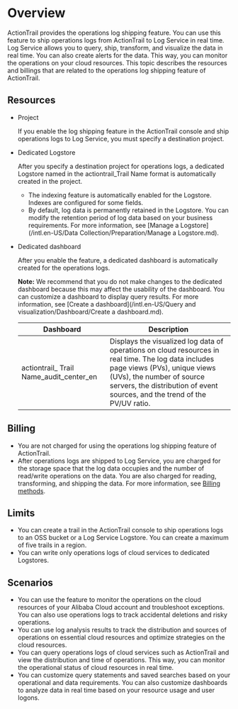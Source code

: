 # Overview

ActionTrail provides the operations log shipping feature. You can use this feature to ship operations logs from ActionTrail to Log Service in real time. Log Service allows you to query, ship, transform, and visualize the data in real time. You can also create alerts for the data. This way, you can monitor the operations on your cloud resources. This topic describes the resources and billings that are related to the operations log shipping feature of ActionTrail.

## Resources

-   Project

    If you enable the log shipping feature in the ActionTrail console and ship operations logs to Log Service, you must specify a destination project.

-   Dedicated Logstore

    After you specify a destination project for operations logs, a dedicated Logstore named in the actiontrail\_Trail Name format is automatically created in the project.

    -   The indexing feature is automatically enabled for the Logstore. Indexes are configured for some fields.
    -   By default, log data is permanently retained in the Logstore. You can modify the retention period of log data based on your business requirements. For more information, see [Manage a Logstore](/intl.en-US/Data Collection/Preparation/Manage a Logstore.md).
-   Dedicated dashboard

    After you enable the feature, a dedicated dashboard is automatically created for the operations logs.

    **Note:** We recommend that you do not make changes to the dedicated dashboard because this may affect the usability of the dashboard. You can customize a dashboard to display query results. For more information, see [Create a dashboard](/intl.en-US/Query and visualization/Dashboard/Create a dashboard.md).

    |Dashboard|Description|
    |---------|-----------|
    |actiontrail\_ Trail Name\_audit\_center\_en|Displays the visualized log data of operations on cloud resources in real time. The log data includes page views \(PVs\), unique views \(UVs\), the number of source servers, the distribution of event sources, and the trend of the PV/UV ratio.|


## Billing

-   You are not charged for using the operations log shipping feature of ActionTrail.
-   After operations logs are shipped to Log Service, you are charged for the storage space that the log data occupies and the number of read/write operations on the data. You are also charged for reading, transforming, and shipping the data. For more information, see [Billing methods](https://www.alibabacloud.com/product/log-service/pricing?spm=a3c0i.139163.9288850920.1.7690637avzyiqo).

## Limits

-   You can create a trail in the ActionTrail console to ship operations logs to an OSS bucket or a Log Service Logstore. You can create a maximum of five trails in a region.
-   You can write only operations logs of cloud services to dedicated Logstores.

## Scenarios

-   You can use the feature to monitor the operations on the cloud resources of your Alibaba Cloud account and troubleshoot exceptions. You can also use operations logs to track accidental deletions and risky operations.
-   You can use log analysis results to track the distribution and sources of operations on essential cloud resources and optimize strategies on the cloud resources.
-   You can query operations logs of cloud services such as ActionTrail and view the distribution and time of operations. This way, you can monitor the operational status of cloud resources in real time.
-   You can customize query statements and saved searches based on your operational and data requirements. You can also customize dashboards to analyze data in real time based on your resource usage and user logons.


